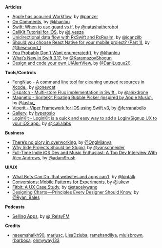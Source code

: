 
**Articles**

* [Apple has acquired Workflow](https://techcrunch.com/2017/03/22/apple-has-acquired-workflow-a-powerful-automation-tool-for-ipad-and-iphone/), by [@panzer](https://twitter.com/panzer)
* [On Comments](http://khanlou.com/2017/03/on-comments/), by [@khanlou](https://twitter.com/khanlou)
* [Swift: When to use guard vs if](https://www.natashatherobot.com/swift-when-to-use-guard-vs-if/), by [@natashatherobot](https://twitter.com/natashatherobot)
* [CallKit Tutorial for iOS](https://www.raywenderlich.com/150015/callkit-tutorial-ios), by [@j_vesza](http://www.twitter.com/j_vesza)
* [Unidirectional data flow with RxSwift and RxRealm](http://rx-marin.com/post/dotswift-rxswift-rxrealm-unidirectional-dataflow/), by [@icanzilb](https://twitter.com/icanzilb)
* [Should you choose React Native for your mobile project? (Part 1)](https://www.equalexperts.com/blog/tech-focus/react-native-part-1/), by [@thesecond_t](https://twitter.com/thesecond_t)
* [You Probably Don't Want enumerated()](http://khanlou.com/2017/03/you-probably-don't-want-enumerated()/), by [@khanlou](https://twitter.com/khanlou)
* [What’s New in Swift 3.1?](https://www.raywenderlich.com/156352/whats-new-in-swift-3-1), by [@KaramazovShogun](http://www.twitter.com/KaramazovShogun)
* [Design and code your own UIAlertView](https://medium.com/@Dranko/design-and-code-your-own-uialertview-ec3d8c000f0a), by [@DaniLuque20](https://twitter.com/DaniLuque20)


**Tools/Controls**

* [FengNiao - A command line tool for cleaning unused resources in Xcode.](https://github.com/onevcat/FengNiao), by [@onevcat](https://twitter.com/onevcat)
* [Dispatch - Multi-store Flux implementation in Swift.](https://github.com/alexdrone/Dispatch), by [@alexdrone](https://twitter.com/alexdrone)
* [Magnetic - SpriteKit Floating Bubble Picker (inspired by Apple Music)](https://github.com/efremidze/Magnetic), by [@lasha_](http://twitter.com/lasha_)
* [Viperit - Viper Framework for iOS using Swift v3](https://github.com/ferranabello/Viperit), by [@ferranabello](https://twitter.com/ferranabello)
* [Gallery](https://github.com/hyperoslo/Gallery), by [hyperoslo](https://github.com/hyperoslo)
* [LoginKit - LoginKit is a quick and easy way to add a Login/Signup UX to your iOS app.](https://github.com/IcaliaLabs/LoginKit), by [@icalialabs](https://twitter.com/icalialabs)

**Business**

* [There’s no glory in overworking](https://medium.com/startup-grind/theres-no-glory-in-overworking-9df03d54088c), by [@OngMianya](https://twitter.com/OngMianya)
* [Why Side Projects Should be Stupid](http://www.vanschneider.com/why-side-projects-should-be-stupid/), by [@vanschneider](https://twitter.com/vanschneider)
* [Full-Time Indie iOS Dev and Music Enthusiast: A Top Dev Interview With Alex Andrews](https://www.raywenderlich.com/155674/full-time-indie-dev-swift-lover-musical-enthusiast-top-dev-interview-alex-andrews), by [@adam9rush](http://www.twitter.com/adam9rush)

**UI/UX**

* [What Bots Can Do, that websites and apps can’t](https://hackernoon.com/what-bots-can-do-that-websites-and-apps-cant-7ded8e679788), by [@kiptalk](https://twitter.com/kiptalk)
* [Conversions: Mobile Patterns for Experiments](http://www.lukew.com/ff/entry.asp?1967), by [@lukew](https://twitter.com/lukew)
* [Fitbit: A UX Case Study](https://uxdesign.cc/fitbit-a-usability-case-study-b23e4c539c3c), by [@stacelywang](https://twitter.com/stacelywang)
* [Designing Charts — Principles Every Designer Should Know](https://uxdesign.cc/designing-charts-principles-every-designer-should-know-5bd3969a0150), by [@Ryan_Bales](https://twitter.com/Ryan_Bales)

**Podcasts**

* [Selling Apps](https://www.relay.fm/radar/72), by [@_RelayFM](https://twitter.com/_relayfm)

**Credits**

* [naeemshaikh90](https://github.com/naeemshaikh90), [mariusc](https://github.com/mariusc), [LisaDziuba](https://github.com/lisadziuba), [ramshandilya](https://github.com/ramshandilya), [mluisbrown](https://github.com/mluisbrown), [rbarbosa](https://github.com/rbarbosa), [onmyway133](https://github.com/onmyway133)
